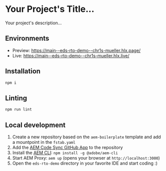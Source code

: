# Your Project's Title...
Your project's description...

## Environments
- Preview: https://main--eds-rto-demo--chr1s-mueller.hlx.page/
- Live: https://main--eds-rto-demo--chr1s-mueller.hlx.live/

## Installation

```sh
npm i
```

## Linting

```sh
npm run lint
```

## Local development

1. Create a new repository based on the `aem-boilerplate` template and add a mountpoint in the `fstab.yaml`
1. Add the [AEM Code Sync GitHub App](https://github.com/apps/aem-code-sync) to the repository
1. Install the [AEM CLI](https://github.com/adobe/helix-cli): `npm install -g @adobe/aem-cli`
1. Start AEM Proxy: `aem up` (opens your browser at `http://localhost:3000`)
1. Open the `eds-rto-demo` directory in your favorite IDE and start coding :)

